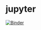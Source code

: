 # jupyter
[![Binder](https://mybinder.org/badge_logo.svg)](https://mybinder.org/v2/gh/JNKHunter/jupyter/master)
